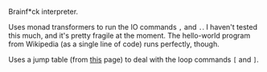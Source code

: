 Brainf*ck interpreter.

Uses monad transformers to run the IO commands `,` and `.`. I haven't tested
this much, and it's pretty fragile at the moment. The hello-world program from
Wikipedia (as a single line of code) runs perfectly, though.

Uses a jump table (from [this](http://stackoverflow.com/a/3041005) page) to deal
with the loop commands `[` and `]`.
